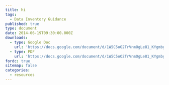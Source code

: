 ```yaml
---
title: hi
tags:
  - Data Inventory Guidance
published: true
type: document
date: 2014-06-19T09:30:00.000Z
downloads:
  - type: Google Doc
    url: 'https://docs.google.com/document/d/1W5C5oO2TrVnmOgLe81_KYgmbghj6hDs9-4SC-ygMDV4/edit'
  - type: PDF
    url: 'https://docs.google.com/document/d/1W5C5oO2TrVnmOgLe81_KYgmbghj6hDs9-4SC-ygMDV4/export?format=pdf'
fordc: true
sitemap: false
categories:
  - resources
---
```

